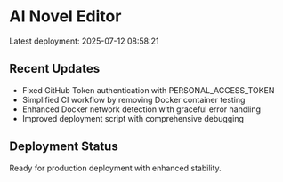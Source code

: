# AI Novel Editor

Latest deployment: 2025-07-12 08:58:21

## Recent Updates
- Fixed GitHub Token authentication with PERSONAL_ACCESS_TOKEN
- Simplified CI workflow by removing Docker container testing
- Enhanced Docker network detection with graceful error handling
- Improved deployment script with comprehensive debugging

## Deployment Status
Ready for production deployment with enhanced stability.
